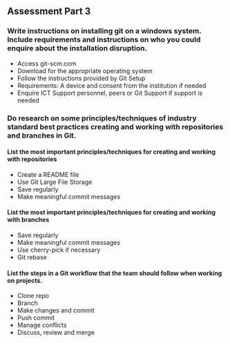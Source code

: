 ## Assessment Part 3

### Write instructions on installing git on a windows system. Include requirements and instructions on who you could enquire about the installation disruption.
* Access git-scm.com
* Download for the appropriate operating system
* Follow the instructions provided by Git Setup
* Requirements: A device and consent from the institution if needed
* Enquire ICT Support personnel, peers or Git Support if support is needed

### Do research on some principles/techniques of industry standard best practices creating and working with repositories and branches in Git. 
#### List the most important principles/techniques for creating and working with repositories
* Create a README file
* Use Git Large File Storage
* Save regularly
* Make meaningful commit messages
#### List the most important principles/techniques for creating and working with branches
* Save regularly
* Make meaningful commit messages
* Use cherry-pick if necessary
* Git rebase
#### List the steps in a Git workflow that the team should follow when working on projects.
* Clone repo
* Branch
* Make changes and commit
* Push commit
* Manage conflicts
* Discuss, review and merge
